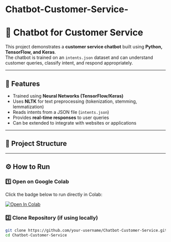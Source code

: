 # Chatbot-Customer-Service-
# 🤖 Chatbot for Customer Service

This project demonstrates a **customer service chatbot** built using **Python, TensorFlow, and Keras**.  
The chatbot is trained on an `intents.json` dataset and can understand customer queries, classify intent, and respond appropriately.  

---

## 🚀 Features
- Trained using **Neural Networks (TensorFlow/Keras)**  
- Uses **NLTK** for text preprocessing (tokenization, stemming, lemmatization)  
- Reads intents from a JSON file (`intents.json`)  
- Provides **real-time responses** to user queries  
- Can be extended to integrate with websites or applications  

---

## 📂 Project Structure

---

## ⚙️ How to Run

### 1️⃣ Open on Google Colab  
Click the badge below to run directly in Colab:  

[![Open In Colab](https://colab.research.google.com/assets/colab-badge.svg)](https://colab.research.google.com/drive/1jN-FhgeZ4oAnRmCJVlJgx_6rBdg_d4PU#scrollTo=nOw7reKZ33Id)

### 2️⃣ Clone Repository (if using locally)
```bash
git clone https://github.com/your-username/Chatbot-Customer-Service.git
cd Chatbot-Customer-Service
